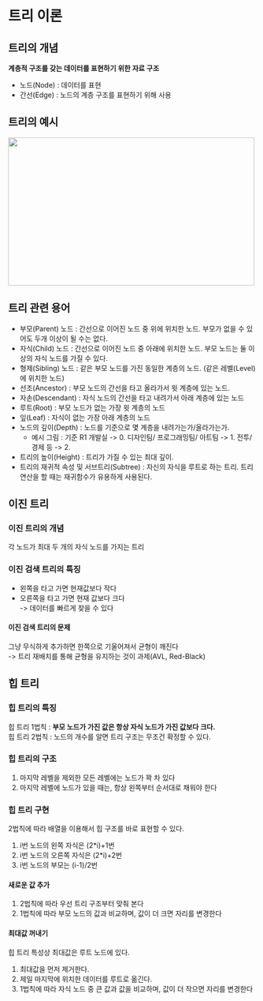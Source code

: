 트리 이론
=

## 트리의 개념
__계층적 구조를 갖는 데이터를 표현하기 위한 자료 구조__   
* 노드(Node) : 데이터를 표현
* 간선(Edge) : 노드의 계층 구조를 표현하기 위해 사용

## 트리의 예시
<img src="D:\Git Fork\Learn_Unity\Algorithm\Algorithm\Theory\Image\Department.jpg" width="500" height="300">   

## 트리 관련 용어
* 부모(Parent) 노드 : 간선으로 이어진 노드 중 위에 위치한 노드. 부모가 없을 수 있어도 두개 이상이 될 수는 없다.
* 자식(Child) 노드 : 간선으로 이어진 노드 중 아래에 위치한 노드. 부모 노드는 둘 이상의 자식 노드를 가질 수 있다.
* 형제(Sibling) 노드 : 같은 부모 노드를 가진 동일한 계층의 노드. (같은 레벨(Level)에 위치한 노드)
* 선조(Ancestor) : 부모 노드의 간선을 타고 올라가서 윗 계층에 있는 노드.
* 자손(Descendant) : 자식 노드의 간선을 타고 내려가서 아래 계층에 있는 노드
* 루트(Root) : 부모 노드가 없는 가장 윗 계층의 노드
* 잎(Leaf) : 자식이 없는 가장 아래 계층의 노드
* 노드의 깊이(Depth) : 노드를 기준으로 몇 계층을 내려가는가/올라가는가. 
  * 예시 그림 : 기준 R1 개발실 -> 0. 디자인팀/ 프로그래밍팀/ 아트팀 -> 1. 전투/경제 등 -> 2.
* 트리의 높이(Height) : 트리가 가질 수 있는 최대 깊이.
* 트리의 재귀적 속성 및 서브트리(Subtree) : 자신의 자식을 루트로 하는 트리. 트리 연산을 할 때는 재귀함수가 유용하게 사용된다.


이진 트리
-

### 이진 트리의 개념
각 노드가 최대 두 개의 자식 노드를 가지는 트리

### 이진 검색 트리의 특징
* 왼쪽을 타고 가면 현재값보다 작다
* 오른쪽을 타고 가면 현재 값보다 크다   
-> 데이터를 빠르게 찾을 수 있다

#### 이진 검색 트리의 문제
그냥 무식하게 추가하면 한쪽으로 기울어져서 균형이 깨진다   
-> 트리 재배치를 통해 균형을 유지하는 것이 과제(AVL, Red-Black)


힙 트리
-

### 힙 트리의 특징
힙 트리 1법칙 : __부모 노드가 가진 값은 항상 자식 노드가 가진 값보다 크다.__   
힙 트리 2법칙 : 노드의 개수를 알면 트리 구조는 무조건 확정할 수 있다.

### 힙 트리의 구조
1. 마지막 레벨을 제외한 모든 레벨에는 노드가 꽉 차 있다
2. 마지막 레벨에 노드가 있을 때는, 항상 왼쪽부터 순서대로 채워야 한다

### 힙 트리 구현
2법칙에 따라 배열을 이용해서 힙 구조를 바로 표현할 수 있다.
1. i번 노드의 왼쪽 자식은 (2*i)+1번
2. i번 노드의 오른쪽 자식은 (2*i)+2번
3. i번 노드의 부모는 (i-1)/2번

#### 새로운 값 추가
1. 2법칙에 따라 우선 트리 구조부터 맞춰 본다
2. 1법칙에 따라 부모 노드의 값과 비교하며, 값이 더 크면 자리를 변경한다

#### 최대값 꺼내기
힙 트리 특성상 최대값은 루트 노드에 있다.
1. 최대값을 먼저 제거한다.
2. 제일 마지막에 위치한 데이터를 루트로 옮긴다.
3. 1법칙에 따라 자식 노드 중 큰 값과 값을 비교하며, 값이 더 작으면 자리를 변경한다